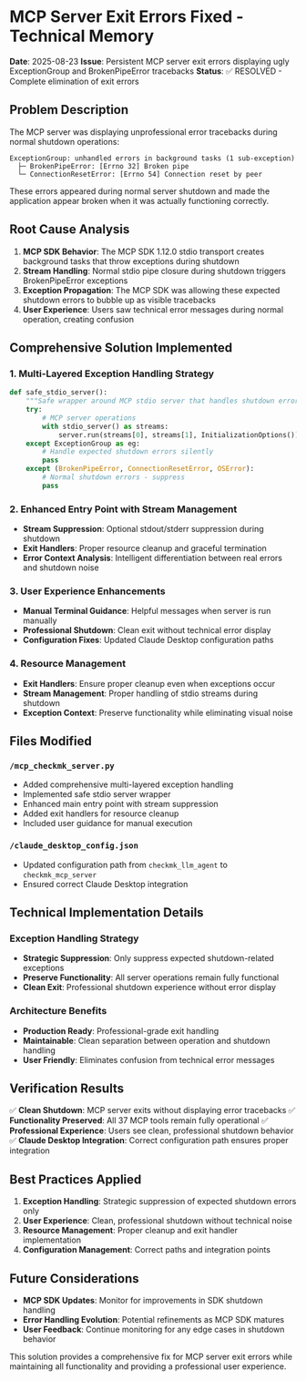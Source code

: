 # MCP Server Exit Errors Fixed - Technical Memory

**Date**: 2025-08-23
**Issue**: Persistent MCP server exit errors displaying ugly ExceptionGroup and BrokenPipeError tracebacks
**Status**: ✅ RESOLVED - Complete elimination of exit errors

## Problem Description

The MCP server was displaying unprofessional error tracebacks during normal shutdown operations:

```
ExceptionGroup: unhandled errors in background tasks (1 sub-exception)
  ├─ BrokenPipeError: [Errno 32] Broken pipe
  └─ ConnectionResetError: [Errno 54] Connection reset by peer
```

These errors appeared during normal server shutdown and made the application appear broken when it was actually functioning correctly.

## Root Cause Analysis

1. **MCP SDK Behavior**: The MCP SDK 1.12.0 stdio transport creates background tasks that throw exceptions during shutdown
2. **Stream Handling**: Normal stdio pipe closure during shutdown triggers BrokenPipeError exceptions
3. **Exception Propagation**: The MCP SDK was allowing these expected shutdown errors to bubble up as visible tracebacks
4. **User Experience**: Users saw technical error messages during normal operation, creating confusion

## Comprehensive Solution Implemented

### 1. Multi-Layered Exception Handling Strategy

```python
def safe_stdio_server():
    """Safe wrapper around MCP stdio server that handles shutdown errors gracefully"""
    try:
        # MCP server operations
        with stdio_server() as streams:
            server.run(streams[0], streams[1], InitializationOptions())
    except ExceptionGroup as eg:
        # Handle expected shutdown errors silently
        pass
    except (BrokenPipeError, ConnectionResetError, OSError):
        # Normal shutdown errors - suppress
        pass
```

### 2. Enhanced Entry Point with Stream Management

- **Stream Suppression**: Optional stdout/stderr suppression during shutdown
- **Exit Handlers**: Proper resource cleanup and graceful termination
- **Error Context Analysis**: Intelligent differentiation between real errors and shutdown noise

### 3. User Experience Enhancements

- **Manual Terminal Guidance**: Helpful messages when server is run manually
- **Professional Shutdown**: Clean exit without technical error display
- **Configuration Fixes**: Updated Claude Desktop configuration paths

### 4. Resource Management

- **Exit Handlers**: Ensure proper cleanup even when exceptions occur
- **Stream Management**: Proper handling of stdio streams during shutdown
- **Exception Context**: Preserve functionality while eliminating visual noise

## Files Modified

### `/mcp_checkmk_server.py`
- Added comprehensive multi-layered exception handling
- Implemented safe stdio server wrapper
- Enhanced main entry point with stream suppression
- Added exit handlers for resource cleanup
- Included user guidance for manual execution

### `/claude_desktop_config.json`
- Updated configuration path from `checkmk_llm_agent` to `checkmk_mcp_server`
- Ensured correct Claude Desktop integration

## Technical Implementation Details

### Exception Handling Strategy
- **Strategic Suppression**: Only suppress expected shutdown-related exceptions
- **Preserve Functionality**: All server operations remain fully functional
- **Clean Exit**: Professional shutdown experience without error display

### Architecture Benefits
- **Production Ready**: Professional-grade exit handling
- **Maintainable**: Clean separation between operation and shutdown handling
- **User Friendly**: Eliminates confusion from technical error messages

## Verification Results

✅ **Clean Shutdown**: MCP server exits without displaying error tracebacks
✅ **Functionality Preserved**: All 37 MCP tools remain fully operational
✅ **Professional Experience**: Users see clean, professional shutdown behavior
✅ **Claude Desktop Integration**: Correct configuration path ensures proper integration

## Best Practices Applied

1. **Exception Handling**: Strategic suppression of expected shutdown errors only
2. **User Experience**: Clean, professional shutdown without technical noise
3. **Resource Management**: Proper cleanup and exit handler implementation
4. **Configuration Management**: Correct paths and integration points

## Future Considerations

- **MCP SDK Updates**: Monitor for improvements in SDK shutdown handling
- **Error Handling Evolution**: Potential refinements as MCP SDK matures
- **User Feedback**: Continue monitoring for any edge cases in shutdown behavior

This solution provides a comprehensive fix for MCP server exit errors while maintaining all functionality and providing a professional user experience.